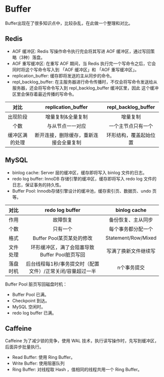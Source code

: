 # Buffer
Buffer出现在了很多知识点中，比较杂乱，在此做一个整理和对比。

## Redis
* AOF 缓冲区: Redis 写操作命令执行完会将其写进 AOF 缓冲区，通过写回策略（3种）落盘。
* AOF 重写缓冲区: 在重写 AOF 期间，当 Redis 执行完一个写命令之后，它会同时将这个写命令写入到 「AOF 缓冲区」和 「AOF 重写缓冲区」。
* replication_buffer: 缓存即将发送的主从同步的命令。
* repl_backlog_buffer: 在主服务器进行命令传播时，不仅会将写命令发送给从服务器，还会将写命令写入到 repl_backlog_buffer 缓冲区里，因此 这个缓冲区里会保存着最近传播的写命令。

|   对比    | replication_buffer  | repl_backlog_buffer |
|:-------:|:-------------------:|:-------------------:|
|  出现阶段   |      增量复制&全量复制      |        增量复制         |
|   个数    |      与从节点一一对应       |      一个主节点只有一个      |
| 缓冲区满的处理 | 断开连接，删除缓存，重新连接会全量复制 |     环形结构，覆盖起始位置     |

## MySQL
* binlog cache: Server 层的缓冲区，缓存即将写入 binlog 文件的日志。
* redo log buffer: InnoDB 存储引擎的缓冲区，缓存即将写入 redo log 文件的日志，保证事务的持久性。
* Buffer Pool: Innodb存储引擎设计的缓冲池，缓存索引页、数据页、undo 页等。

|  对比  |         redo log buffer         |    binlog cache     |
|:----:|:-------------------------------:|:-------------------:|
|  作用  |              故障恢复               |      备份恢复、主从同步      |
|  个数  |              只有一个               |      每个事务都分配一个      |
|  格式  |       Buffer Pool某页某处的修改        | Statement/Row/Mixed |
| 文件处理 |  环形缓冲区，满了会阻塞导致Buffer Pool脏页写回   |     写满了换新文件继续写      |
| 落盘时机 | 后台线程每1秒/事务提交时（配置文件）/正常关闭/容量超过一半 |       n个事务提交        |

Buffer Pool 脏页写回磁盘时机：
* Buffer Pool 已满。
* Checkpoint 到达。
* MySQL 空闲时。
* redo log buffer 已满。

## Caffeine
Caffeine 为了减少锁的竞争，使用 WAL 技术，执行读写操作时，先写到缓冲区，后面异步批量执行。
* Read Buffer: 使用 Ring Buffer。
* Write Buffer: 使用阻塞队列
* Ring Buffer: 对线程取 Hash ，值相同的线程共用一个 Ring Buffer。